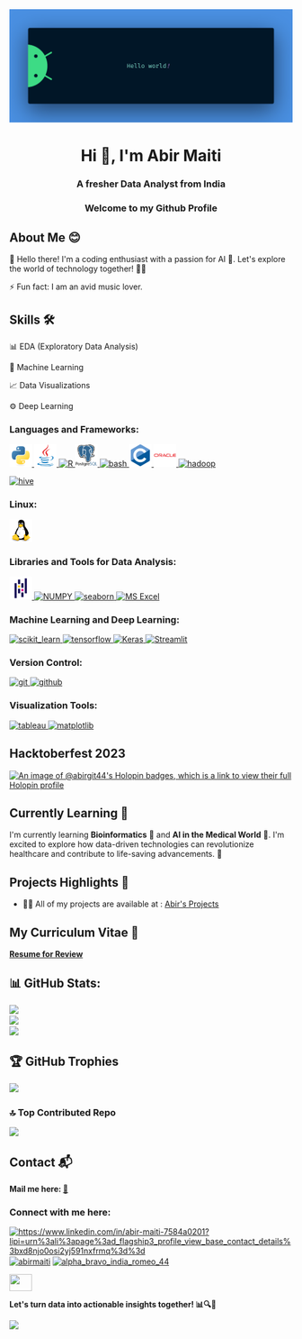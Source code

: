 <img src="https://github.com/Abirgit44/Abirgit44/blob/main/git_banner.png" alt="Machine Learning GIF" width="auto" height="auto">


<h1 align="center">Hi 👋, I'm Abir Maiti</h1>
<h3 align="center">A fresher Data Analyst from India</h3>
<h3 align="center">Welcome to my Github Profile</h3>

## About Me 😊
👋 Hello there! I'm a coding enthusiast with a passion for AI 🤖. Let's explore the world of technology together! 👨‍💻

⚡ Fun fact: I am an avid music lover.

## Skills 🛠️
:bar_chart: EDA (Exploratory Data Analysis)

:robot: Machine Learning

:chart_with_upwards_trend: Data Visualizations

:gear: Deep Learning

<h3 align="left">Languages and Frameworks:</h3>
<p align="left">
   <a href="https://www.python.org" target="_blank" rel="noreferrer"> <img src="https://raw.githubusercontent.com/devicons/devicon/master/icons/python/python-original.svg" alt="python" width="40" height="40"/> </a>
  <a href="https://www.java.com" target="_blank" rel="noreferrer"> <img src="https://raw.githubusercontent.com/devicons/devicon/master/icons/java/java-original.svg" alt="java" width="40" height="40"/> </a> 
  <a href="https://www.r-project.org/" target="_blank" rel="noreferrer"> <img src="https://www.vectorlogo.zone/logos/r-project/r-project-ar21.svg" alt="R" width="40" height="40"/> </a>
  <a href="https://www.postgresql.org" target="_blank" rel="noreferrer"> <img src="https://raw.githubusercontent.com/devicons/devicon/master/icons/postgresql/postgresql-original-wordmark.svg" alt="postgresql" width="40" height="40"/> </a>
  <a href="https://www.gnu.org/software/bash/" target="_blank" rel="noreferrer">
    <img src="https://d33wubrfki0l68.cloudfront.net/306f655dcc33cc3d958cab80d78d3f2da427974c/a2bd8/img/logo/svg/full_colored_dark.svg" alt="bash" width="40" height="40"/>
  </a>
  <a href="https://www.cprogramming.com/" target="_blank" rel="noreferrer">
    <img src="https://raw.githubusercontent.com/devicons/devicon/master/icons/c/c-original.svg" alt="c" width="40" height="40"/>
  </a>
  <a href="https://www.oracle.com/" target="_blank" rel="noreferrer"> <img src="https://raw.githubusercontent.com/devicons/devicon/master/icons/oracle/oracle-original.svg" alt="oracle" width="40" height="40"/> </a>
  <a href="https://hadoop.apache.org/" target="_blank" rel="noreferrer"> <img src="https://www.vectorlogo.zone/logos/apache_hadoop/apache_hadoop-icon.svg" alt="hadoop" width="40" height="40"/> </a>
</p>
 <a href="https://hive.apache.org/" target="_blank" rel="noreferrer"> <img src="https://www.vectorlogo.zone/logos/apache_hive/apache_hive-icon.svg" alt="hive" width="40" height="40"/> </a>

<h3 align="left">Linux:</h3>
<p align="left">
  <a href="https://www.linux.org/" target="_blank" rel="noreferrer">
    <img src="https://raw.githubusercontent.com/devicons/devicon/master/icons/linux/linux-original.svg" alt="linux" width="40" height="40"/>
  </a>
  <!-- Other distro icons go here -->
</p>

<h3 align="left">Libraries and Tools for Data Analysis:</h3>
<p align="left">
  <a href="https://pandas.pydata.org/" target="_blank" rel="noreferrer">
    <img src="https://raw.githubusercontent.com/devicons/devicon/2ae2a900d2f041da66e950e4d48052658d850630/icons/pandas/pandas-original.svg" alt="pandas" width="40" height="40"/>
  </a>
  <a href="https://numpy.org/" target="blank">
    <img src="https://www.vectorlogo.zone/logos/numpy/numpy-ar21.svg" alt="NUMPY" width="90" height="40"/>
  </a>
   <a href="https://seaborn.pydata.org/" target="_blank" rel="noreferrer"> <img src="https://seaborn.pydata.org/_images/logo-mark-lightbg.svg" alt="seaborn" width="40" height="40"/> 
   </a>
<a href="https://www.microsoft.com/en-in/microsoft-365/excel" target="_blank" rel="noreferrer"> <img src="https://cdn.worldvectorlogo.com/logos/excel-4.svg" alt="MS Excel" width="40" height="40"/> 
   </a>
</p>

<h3 align="left">Machine Learning and Deep Learning:</h3>
<p align="left">
  <a href="https://scikit-learn.org/" target="_blank" rel="noreferrer">
    <img src="https://upload.wikimedia.org/wikipedia/commons/0/05/Scikit_learn_logo_small.svg" alt="scikit_learn" width="40" height="40"/>
  </a>
  <a href="https://www.tensorflow.org" target="_blank" rel="noreferrer">
    <img src="https://www.vectorlogo.zone/logos/tensorflow/tensorflow-icon.svg" alt="tensorflow" width="40" height="40"/>
  </a>
  <a href="https://keras.io/" target="_blank" rel="noreferrer">
    <img src="https://raw.githubusercontent.com/valohai/ml-logos/master/keras.svg" alt="Keras" width="40" height="40"/>
  </a>
  <a href="https://streamlit.io/" target="_blank" rel="noreferrer">
    <img src="https://raw.githubusercontent.com/gilbarbara/logos/master/logos/streamlit.svg" alt="Streamlit" width="40" height="40"/>
  </a>
</p>

<h3 align="left">Version Control:</h3>
<p align="left">
  <a href="https://git-scm.com/" target="_blank" rel="noreferrer">
    <img src="https://www.vectorlogo.zone/logos/git-scm/git-scm-icon.svg" alt="git" width="40" height="40"/>
  </a>
  <a href="https://github.com/" target="_blank" rel="noreferrer">
    <img src="https://www.vectorlogo.zone/logos/github/github-icon.svg" alt="github" width="40" height="40"/>
  </a>
</p>

<h3 align="left">Visualization Tools:</h3>
<p align="left">
  <a href="https://www.tableau.com/" target="blank">
    <img src="https://github.com/get-icon/geticon/blob/master/icons/tableau-icon.svg" alt="tableau" width="40" height="40"/>
  </a>
  <a href="https://matplotlib.org/stable/index.html#" target="blank">
    <img src="https://matplotlib.org/stable/_images/sphx_glr_logos2_002_2_00x.png" alt="matplotlib" width="40" height="40"/>
  </a>
</p>

## Hacktoberfest 2023
[![An image of @abirgit44's Holopin badges, which is a link to view their full Holopin profile](https://holopin.me/abirgit44)](https://holopin.io/@abirgit44)

## Currently Learning 🌿
I'm currently learning **Bioinformatics** 🧬 and **AI in the Medical World** 🏥. I'm excited to explore how data-driven technologies can revolutionize healthcare and contribute to life-saving advancements. 🌟

## Projects Highlights 🚀
- 👨‍💻 All of my projects are available at : [Abir's Projects](https://bit.ly/abirprojects)

## My Curriculum Vitae 📄
**[Resume for Review](https://bit.ly/DA_Private_Resume)**

## 📊 GitHub Stats:
![](https://github-readme-stats.vercel.app/api?username=Abirgit44&theme=synthwave&hide_border=false&include_all_commits=false&count_private=false)<br/>
![](https://github-readme-streak-stats.herokuapp.com/?user=Abirgit44&theme=synthwave&hide_border=false)<br/>
![](https://github-readme-stats.vercel.app/api/top-langs/?username=Abirgit44&theme=synthwave&hide_border=false&include_all_commits=false&count_private=false&layout=compact)

## 🏆 GitHub Trophies
![](https://github-profile-trophy.vercel.app/?username=Abirgit44&theme=radical&no-frame=false&no-bg=false&margin-w=4)

### 🔝 Top Contributed Repo
![](https://github-contributor-stats.vercel.app/api?username=Abirgit44&limit=5&theme=dark&combine_all_yearly_contributions=true)

## Contact 📬
**Mail me here: [:e-mail:](abirmaiti56@gmail.com)**

<h3 align="left">Connect with me here:</h3>
<p align="left">
<a href="https://linkedin.com/in/https://www.linkedin.com/in/abir-maiti-7584a0201?lipi=urn%3ali%3apage%3ad_flagship3_profile_view_base_contact_details%3bxd8njo0osi2yj591nxfrmq%3d%3d" target="blank"><img align="center" src="https://raw.githubusercontent.com/rahuldkjain/github-profile-readme-generator/master/src/images/icons/Social/linked-in-alt.svg" alt="https://www.linkedin.com/in/abir-maiti-7584a0201?lipi=urn%3ali%3apage%3ad_flagship3_profile_view_base_contact_details%3bxd8njo0osi2yj591nxfrmq%3d%3d" height="30" width="40" /></a>
<a href="https://kaggle.com/abirmaiti" target="blank"><img align="center" src="https://raw.githubusercontent.com/rahuldkjain/github-profile-readme-generator/master/src/images/icons/Social/kaggle.svg" alt="abirmaiti" height="30" width="40" /></a>
<a href="https://instagram.com/alpha_bravo_india_romeo_44" target="blank"><img align="center" src="https://raw.githubusercontent.com/rahuldkjain/github-profile-readme-generator/master/src/images/icons/Social/instagram.svg" alt="alpha_bravo_india_romeo_44" height="30" width="40" /></a>
</p><a href="https://public.tableau.com/app/profile/abir.maiti" target="blank"><img align="center" src="https://github.com/get-icon/geticon/blob/master/icons/tableau-icon.svg"  width="40" height="30"/> </a> </p>

**Let's turn data into actionable insights together! 📊🔍🚀**

![](https://komarev.com/ghpvc/?username=Abirgit44&color=blueviolet)
